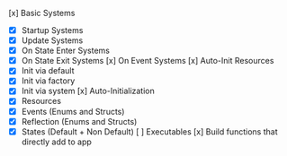 [x] Basic Systems
- [x] Startup Systems
- [x] Update Systems
- [x] On State Enter Systems
- [x] On State Exit Systems
[x] On Event Systems
[x] Auto-Init Resources
- [x] Init via default
- [x] Init via factory
- [x] Init via system
[x] Auto-Initialization
- [x] Resources
- [x] Events (Enums and Structs)
- [x] Reflection (Enums and Structs)
- [x] States (Default + Non Default)
[ ] Executables
[x] Build functions that directly add to app
